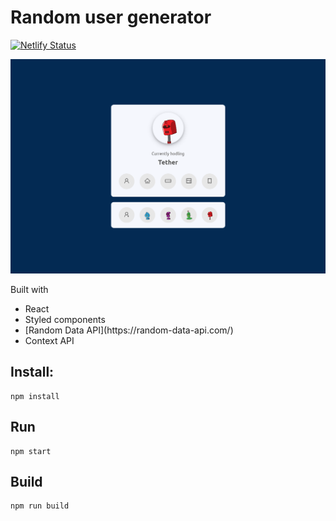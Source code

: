 # Random user generator

[![Netlify Status](https://api.netlify.com/api/v1/badges/027eebd7-d6c2-4faa-8c14-f7ff9099c359/deploy-status)](https://app.netlify.com/sites/rug-random-user-generator/deploys)

![screenshot](https://github.com/leanug/random-user-generator/blob/main/src/images/screenshot.png)

Built with

<ul>
  <li>React</li>
  <li>Styled components</li>
  <li>[Random Data API](https://random-data-api.com/)</li>
  <li>Context API</li>
</ul>

## Install:

	npm install

## Run

	npm start

## Build

	npm run build